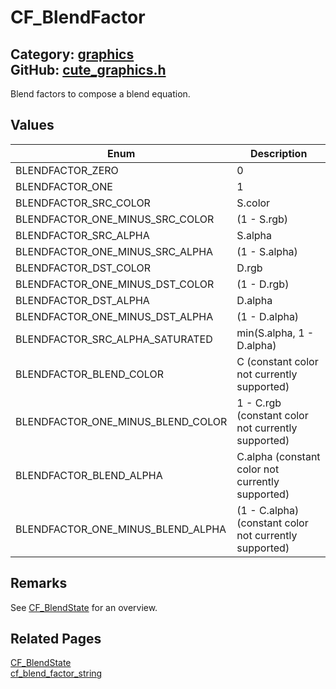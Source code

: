 [//]: # (This file is automatically generated by Cute Framework's docs parser.)
[//]: # (Do not edit this file by hand!)
[//]: # (See: https://github.com/RandyGaul/cute_framework/blob/master/samples/docs_parser.cpp)
[](../header.md ':include')

# CF_BlendFactor

Category: [graphics](/api_reference?id=graphics)  
GitHub: [cute_graphics.h](https://github.com/RandyGaul/cute_framework/blob/master/include/cute_graphics.h)  
---

Blend factors to compose a blend equation.

## Values

Enum | Description
--- | ---
BLENDFACTOR_ZERO | 0
BLENDFACTOR_ONE | 1
BLENDFACTOR_SRC_COLOR | S.color
BLENDFACTOR_ONE_MINUS_SRC_COLOR | (1 - S.rgb)
BLENDFACTOR_SRC_ALPHA | S.alpha
BLENDFACTOR_ONE_MINUS_SRC_ALPHA | (1 - S.alpha)
BLENDFACTOR_DST_COLOR | D.rgb
BLENDFACTOR_ONE_MINUS_DST_COLOR | (1 - D.rgb)
BLENDFACTOR_DST_ALPHA | D.alpha
BLENDFACTOR_ONE_MINUS_DST_ALPHA | (1 - D.alpha)
BLENDFACTOR_SRC_ALPHA_SATURATED | min(S.alpha, 1 - D.alpha)
BLENDFACTOR_BLEND_COLOR | C (constant color not currently supported)
BLENDFACTOR_ONE_MINUS_BLEND_COLOR | 1 - C.rgb (constant color not currently supported)
BLENDFACTOR_BLEND_ALPHA | C.alpha (constant color not currently supported)
BLENDFACTOR_ONE_MINUS_BLEND_ALPHA | (1 - C.alpha) (constant color not currently supported)

## Remarks

See [CF_BlendState](/graphics/cf_blendstate.md) for an overview.

## Related Pages

[CF_BlendState](/graphics/cf_blendstate.md)  
[cf_blend_factor_string](/graphics/cf_blend_factor_string.md)  
